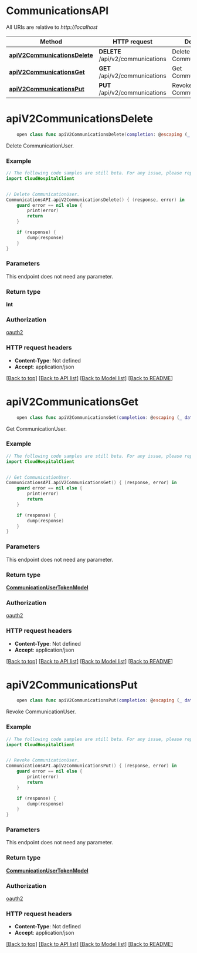 # CommunicationsAPI

All URIs are relative to *http://localhost*

Method | HTTP request | Description
------------- | ------------- | -------------
[**apiV2CommunicationsDelete**](CommunicationsAPI.md#apiv2communicationsdelete) | **DELETE** /api/v2/communications | Delete CommunicationUser.
[**apiV2CommunicationsGet**](CommunicationsAPI.md#apiv2communicationsget) | **GET** /api/v2/communications | Get CommunicationUser.
[**apiV2CommunicationsPut**](CommunicationsAPI.md#apiv2communicationsput) | **PUT** /api/v2/communications | Revoke CommunicationUser.


# **apiV2CommunicationsDelete**
```swift
    open class func apiV2CommunicationsDelete(completion: @escaping (_ data: Int?, _ error: Error?) -> Void)
```

Delete CommunicationUser.

### Example
```swift
// The following code samples are still beta. For any issue, please report via http://github.com/OpenAPITools/openapi-generator/issues/new
import CloudHospitalClient


// Delete CommunicationUser.
CommunicationsAPI.apiV2CommunicationsDelete() { (response, error) in
    guard error == nil else {
        print(error)
        return
    }

    if (response) {
        dump(response)
    }
}
```

### Parameters
This endpoint does not need any parameter.

### Return type

**Int**

### Authorization

[oauth2](../README.md#oauth2)

### HTTP request headers

 - **Content-Type**: Not defined
 - **Accept**: application/json

[[Back to top]](#) [[Back to API list]](../README.md#documentation-for-api-endpoints) [[Back to Model list]](../README.md#documentation-for-models) [[Back to README]](../README.md)

# **apiV2CommunicationsGet**
```swift
    open class func apiV2CommunicationsGet(completion: @escaping (_ data: CommunicationUserTokenModel?, _ error: Error?) -> Void)
```

Get CommunicationUser.

### Example
```swift
// The following code samples are still beta. For any issue, please report via http://github.com/OpenAPITools/openapi-generator/issues/new
import CloudHospitalClient


// Get CommunicationUser.
CommunicationsAPI.apiV2CommunicationsGet() { (response, error) in
    guard error == nil else {
        print(error)
        return
    }

    if (response) {
        dump(response)
    }
}
```

### Parameters
This endpoint does not need any parameter.

### Return type

[**CommunicationUserTokenModel**](CommunicationUserTokenModel.md)

### Authorization

[oauth2](../README.md#oauth2)

### HTTP request headers

 - **Content-Type**: Not defined
 - **Accept**: application/json

[[Back to top]](#) [[Back to API list]](../README.md#documentation-for-api-endpoints) [[Back to Model list]](../README.md#documentation-for-models) [[Back to README]](../README.md)

# **apiV2CommunicationsPut**
```swift
    open class func apiV2CommunicationsPut(completion: @escaping (_ data: CommunicationUserTokenModel?, _ error: Error?) -> Void)
```

Revoke CommunicationUser.

### Example
```swift
// The following code samples are still beta. For any issue, please report via http://github.com/OpenAPITools/openapi-generator/issues/new
import CloudHospitalClient


// Revoke CommunicationUser.
CommunicationsAPI.apiV2CommunicationsPut() { (response, error) in
    guard error == nil else {
        print(error)
        return
    }

    if (response) {
        dump(response)
    }
}
```

### Parameters
This endpoint does not need any parameter.

### Return type

[**CommunicationUserTokenModel**](CommunicationUserTokenModel.md)

### Authorization

[oauth2](../README.md#oauth2)

### HTTP request headers

 - **Content-Type**: Not defined
 - **Accept**: application/json

[[Back to top]](#) [[Back to API list]](../README.md#documentation-for-api-endpoints) [[Back to Model list]](../README.md#documentation-for-models) [[Back to README]](../README.md)

